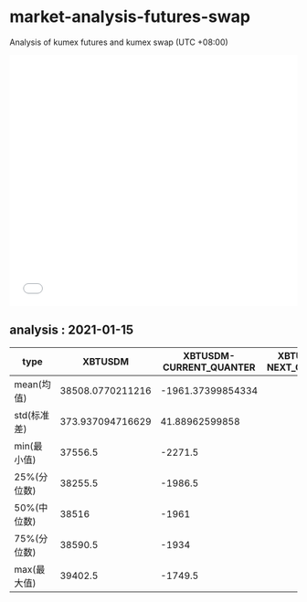 # market-analysis-futures-swap
Analysis of kumex futures and kumex swap (UTC +08:00)

<iframe width="100%" height="440" src="./data.html" frameborder="no" border="0" scrolling="no"></iframe>

## analysis : 2021-01-15

type|XBTUSDM|XBTUSDM-CURRENT_QUANTER|XBTUSDM-NEXT_QUANTER|
---|---|---|---
mean(均值) | 38508.0770211216 | -1961.37399854334 | 
std(标准差) | 373.937094716629 | 41.88962599858 | 
min(最小值) | 37556.5 | -2271.5 | 
25%(分位数) | 38255.5 | -1986.5 | 
50%(中位数) | 38516 | -1961 | 
75%(分位数) | 38590.5 | -1934 | 
max(最大值) | 39402.5 | -1749.5 | 

